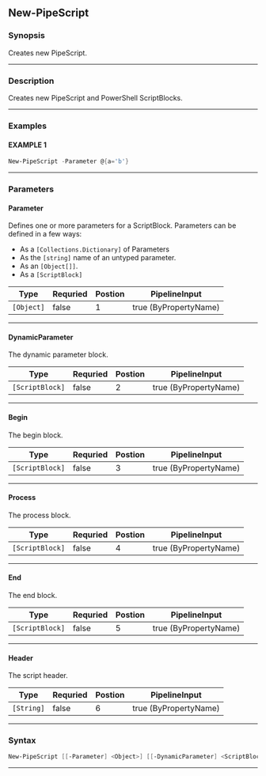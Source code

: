 
New-PipeScript
--------------
### Synopsis
Creates new PipeScript.

---
### Description

Creates new PipeScript and PowerShell ScriptBlocks.

---
### Examples
#### EXAMPLE 1
```PowerShell
New-PipeScript -Parameter @{a='b'}
```

---
### Parameters
#### **Parameter**

Defines one or more parameters for a ScriptBlock.
Parameters can be defined in a few ways:
* As a ```[Collections.Dictionary]``` of Parameters
* As the ```[string]``` name of an untyped parameter.
* As an  ```[Object[]]```.
* As a ```[ScriptBlock]```



|Type          |Requried|Postion|PipelineInput        |
|--------------|--------|-------|---------------------|
|```[Object]```|false   |1      |true (ByPropertyName)|
---
#### **DynamicParameter**

The dynamic parameter block.



|Type               |Requried|Postion|PipelineInput        |
|-------------------|--------|-------|---------------------|
|```[ScriptBlock]```|false   |2      |true (ByPropertyName)|
---
#### **Begin**

The begin block.



|Type               |Requried|Postion|PipelineInput        |
|-------------------|--------|-------|---------------------|
|```[ScriptBlock]```|false   |3      |true (ByPropertyName)|
---
#### **Process**

The process block.



|Type               |Requried|Postion|PipelineInput        |
|-------------------|--------|-------|---------------------|
|```[ScriptBlock]```|false   |4      |true (ByPropertyName)|
---
#### **End**

The end block.



|Type               |Requried|Postion|PipelineInput        |
|-------------------|--------|-------|---------------------|
|```[ScriptBlock]```|false   |5      |true (ByPropertyName)|
---
#### **Header**

The script header.



|Type          |Requried|Postion|PipelineInput        |
|--------------|--------|-------|---------------------|
|```[String]```|false   |6      |true (ByPropertyName)|
---
### Syntax
```PowerShell
New-PipeScript [[-Parameter] <Object>] [[-DynamicParameter] <ScriptBlock>] [[-Begin] <ScriptBlock>] [[-Process] <ScriptBlock>] [[-End] <ScriptBlock>] [[-Header] <String>] [<CommonParameters>]
```
---


